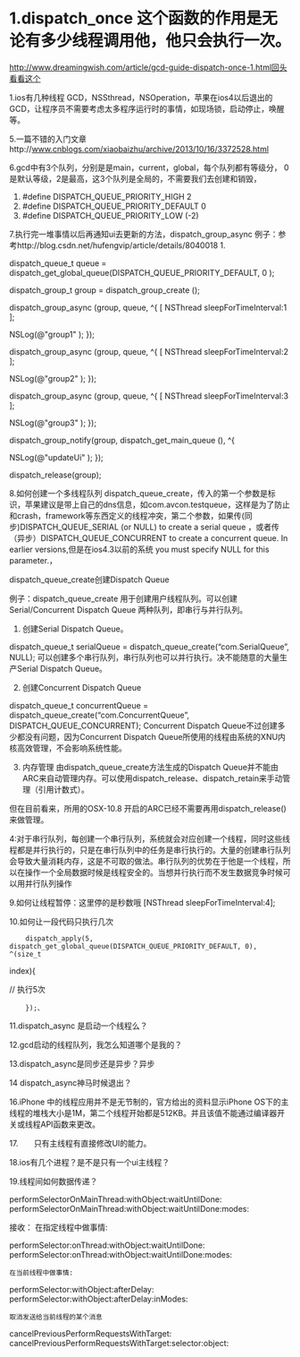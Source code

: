 # 1.dispatch_once 这个函数的作用是无论有多少线程调用他，他只会执行一次。
http://www.dreamingwish.com/article/gcd-guide-dispatch-once-1.html回头看看这个

1.ios有几种线程
     GCD，NSSthread，NSOperation，苹果在ios4以后退出的GCD，让程序员不需要考虑太多程序运行时的事情，如现场锁，启动停止，唤醒等。

5.一篇不错的入门文章http://www.cnblogs.com/xiaobaizhu/archive/2013/10/16/3372528.html

6.gcd中有3个队列，分别是是main，current，global，每个队列都有等级分， 0是默认等级，2是最高，这3个队列是全局的，不需要我们去创建和销毁，
1. #define DISPATCH_QUEUE_PRIORITY_HIGH     2  
2. #define DISPATCH_QUEUE_PRIORITY_DEFAULT  0  
3. #define DISPATCH_QUEUE_PRIORITY_LOW     (-2) 

7.执行完一堆事情以后再通知ui去更新的方法，dispatch_group_async 例子：参考http://blog.csdn.net/hufengvip/article/details/8040018
1.         
       
 
dispatch_queue_t queue = dispatch_get_global_queue(DISPATCH_QUEUE_PRIORITY_DEFAULT, 0
);
        
 dispatch_group_t group = dispatch_group_create
();
        
 dispatch_group_async
(group, queue, ^{
                [
NSThread sleepForTimeInterval:1
];
               
 NSLog(@"group1"
);
            });
        
 dispatch_group_async
(group, queue, ^{
                [
NSThread sleepForTimeInterval:2
];
                
 NSLog(@"group2"
);
            });
        
 dispatch_group_async
(group, queue, ^{
                 [
NSThread sleepForTimeInterval:3
];
               
 NSLog(@"group3"
);
        });
        
 dispatch_group_notify(group, dispatch_get_main_queue
(), ^{
           
 NSLog(@"updateUi"
);
            });
        
 dispatch_release(group);


8.如何创建一个多线程队列 dispatch_queue_create，传入的第一个参数是标识，苹果建议是带上自己的dns信息，如com.avcon.testqueue，这样是为了防止和crash，framework等东西定义的线程冲突，第二个参数，如果传(同步)DISPATCH_QUEUE_SERIAL (or NULL) to create a serial queue ，或者传 （异步）DISPATCH_QUEUE_CONCURRENT to create a concurrent queue. In earlier versions,但是在ios4.3以前的系统 you must specify NULL for this parameter.，

dispatch_queue_create创建Dispatch Queue


例子：dispatch_queue_create 用于创建用户线程队列。可以创建Serial/Concurrent Dispatch Queue 两种队列，即串行与并行队列。
1. 创建Serial Dispatch Queue。

dispatch_queue_t serialQueue =
  dispatch_queue_create(“com.SerialQueue”, NULL);
可以创建多个串行队列，串行队列也可以并行执行。决不能随意的大量生产Serial Dispatch Queue。

2. 创建Concurrent Dispatch Queue

dispatch_queue_t concurrentQueue =
  dispatch_queue_create(“com.ConcurrentQueue”,
    DISPATCH_QUEUE_CONCURRENT);
Concurrent Dispatch Queue不过创建多少都没有问题，因为Concurrent Dispatch Queue所使用的线程由系统的XNU内核高效管理，不会影响系统性能。

3. 内存管理 由dispatch_queue_create方法生成的Dispatch Queue并不能由ARC来自动管理内存。可以使用dispatch_release、dispatch_retain来手动管理（引用计数式）。

但在目前看来，所用的OSX-10.8 开启的ARC已经不需要再用dispatch_release()来做管理。

 4:对于串行队列，每创建一个串行队列，系统就会对应创建一个线程，同时这些线程都是并行执行的，只是在串行队列中的任务是串行执行的。大量的创建串行队列会导致大量消耗内存，这是不可取的做法。串行队列的优势在于他是一个线程，所以在操作一个全局数据时候是线程安全的。当想并行执行而不发生数据竞争时候可以用并行队列操作  


9.如何让线程暂停：这里停的是秒数哦
         [NSThread sleepForTimeInterval:4]; 


10.如何让一段代码只执行几次

        dispatch_apply(5, dispatch_get_global_queue(DISPATCH_QUEUE_PRIORITY_DEFAULT, 0), ^(size_t 
index){
           
 // 执行5次

        });、

11.dispatch_async 是启动一个线程么？

12.gcd启动的线程队列，我怎么知道哪个是我的？

13.dispatch_async是同步还是异步？异步

14 dispatch_async神马时候退出？

16.iPhone 中的线程应用并不是无节制的，官方给出的资料显示iPhone OS下的主线程的堆栈大小是1M，第二个线程开始都是512KB。并且该值不能通过编译器开关或线程API函数来更改。

17.　　只有主线程有直接修改UI的能力。

18.ios有几个进程？是不是只有一个ui主线程？

19.线程间如何数据传递？


performSelectorOnMainThread:withObject:waitUntilDone: performSelectorOnMainThread:withObject:waitUntilDone:modes:

接收：
    在指定线程中做事情:

performSelector:onThread:withObject:waitUntilDone: performSelector:onThread:withObject:waitUntilDone:modes:

    在当前线程中做事情:

performSelector:withObject:afterDelay: performSelector:withObject:afterDelay:inModes:

    取消发送给当前线程的某个消息

cancelPreviousPerformRequestsWithTarget: cancelPreviousPerformRequestsWithTarget:selector:object: 

